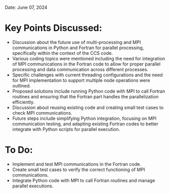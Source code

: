 Date: June 07, 2024
# Key Points Discussed:
- Discussion about the future use of multi-processing and MPI communications in Python and Fortran for parallel processing, specifically within the context of the CCS code.
- Various coding topics were mentioned including the need for integration of MPI communications in the Fortran code to allow for proper parallel processing and data communication across different processes.
- Specific challenges with current threading configurations and the need for MPI implementation to support multiple node operations were outlined.
- Proposed solutions include running Python code with MPI to call Fortran routines and ensuring that the Fortran part handles the parallelization efficiently.
- Discussion about reusing existing code and creating small test cases to check MPI communications.
- Future steps include simplifying Python integration, focusing on MPI communication testing, and adapting existing Fortran codes to better integrate with Python scripts for parallel execution.

# To Do:
- Implement and test MPI communications in the Fortran code.
- Create small test cases to verify the correct functioning of MPI communications.
- Integrate Python code with MPI to call Fortran routines and manage parallel executions.